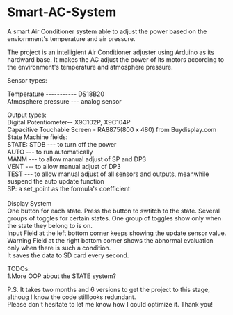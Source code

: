 # Smart-AC-System
A smart Air Conditioner system able to adjust the power based on the enviornment's temperature and air pressure.

The project is an intelligient Air Conditioner adjuster using Arduino as its hardward base.
It makes the AC adjust the power of its motors according to the environment's temperature and atmosphere pressure.

Sensor types:

Temperature ----------- DS18B20 <br />
Atmosphere pressure --- analog sensor <br />

Output types: <br />
Digital Potentiometer-- X9C102P, X9C104P <br />
Capacitive Touchable Screen - RA8875(800 x 480) from Buydisplay.com <br />
State Machine fields: <br />
STATE: STDB --- to turn off the power <br />
       AUTO --- to run automatically <br />
       MANM --- to allow manual adjust of SP and DP3 <br />
       VENT --- to allow manual adjust of DP3 <br />
       TEST --- to allow manual adjust of all sensors and outputs, meanwhile suspend the auto update function <br />
SP: a set_point as the formula's coefficient <br />
 <br />
Display System <br />
One button for each state. Press the button to swtitch to the state.
Several groups of toggles for certain states. One group of toggles show only when the state they belong to is on. <br />
Input Field at the left bottom corner keeps showing the update sensor value. <br />
Warning Field at the right bottom corner shows the abnormal evaluation only when there is such a condition. <br />
It saves the data to SD card every second. <br />

TODOs: <br />
1.More OOP about the STATE system? <br />

P.S. It takes two months and 6 versions to get the project to this stage, althoug I know the code stilllooks redundant. <br />
Please don't hesitate to let me know how I could optimize it. Thank you! <br />
 <br />
